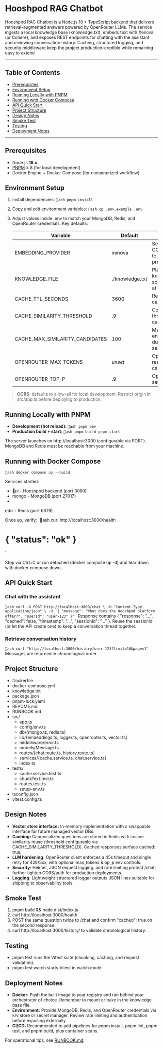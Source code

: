 ﻿# Hooshpod RAG Chatbot

Hooshpod RAG Chatbot is a Node.js 18 + TypeScript backend that delivers retrieval-augmented answers powered by OpenRouter LLMs. The service ingests a local knowledge base (knowledge.txt), embeds text with Xenova (or Cohere), and exposes REST endpoints for chatting with the assistant and reviewing conversation history. Caching, structured logging, and security middleware keep the project production-credible while remaining easy to extend.

---

## Table of Contents
- [Prerequisites](#prerequisites)
- [Environment Setup](#environment-setup)
- [Running Locally with PNPM](#running-locally-with-pnpm)
- [Running with Docker Compose](#running-with-docker-compose)
- [API Quick Start](#api-quick-start)
- [Project Structure](#project-structure)
- [Design Notes](#design-notes)
- [Smoke Test](#smoke-test)
- [Testing](#testing)
- [Deployment Notes](#deployment-notes)

---

## Prerequisites
- Node.js **18.x**
- [PNPM](https://pnpm.io/) ≥ 8 (for local development)
- Docker Engine + Docker Compose (for containerized workflow)

## Environment Setup
1. Install dependencies:
   `ash
   pnpm install
   `
2. Copy and edit environment variables:
   `ash
   cp .env.example .env
   `
3. Adjust values inside .env to match your MongoDB, Redis, and OpenRouter credentials. Key defaults:

   | Variable | Default | Notes |
   | --- | --- | --- |
   | EMBEDDING_PROVIDER | xenova | Set to cohere + COHERE_API_KEY to switch providers. |
   | KNOWLEDGE_FILE | ./knowledge.txt | Plain-text knowledge source chunked at startup. |
   | CACHE_TTL_SECONDS | 3600 | Redis TTL for cached answers. |
   | CACHE_SIMILARITY_THRESHOLD |  .9 | Cosine similarity threshold for cache reuse. |
   | CACHE_MAX_SIMILARITY_CANDIDATES | 100 | Max cached entries inspected during similarity search. |
   | OPENROUTER_MAX_TOKENS | _unset_ | Optional response token cap. |
   | OPENROUTER_TOP_P |  .9 | Optional nucleus sampling tweak. |

> **CORS:** defaults to allow-all for local development. Restrict origin in src/app.ts before deploying to production.

## Running Locally with PNPM
- **Development (hot reload):**
  `ash
  pnpm dev
  `
- **Production build + start:**
  `ash
  pnpm build
  pnpm start
  `

The server launches on http://localhost:3000 (configurable via PORT). MongoDB and Redis must be reachable from your machine.

## Running with Docker Compose
`ash
docker compose up --build
`

Services started:
- pi - Hooshpod backend (port 3000)
- mongo - MongoDB (port 27017)
- edis - Redis (port 6379)

Once up, verify:
`ash
curl http://localhost:3000/health
# { "status": "ok" }
`

Stop via Ctrl+C or run detached (docker compose up -d) and tear down with docker compose down.

## API Quick Start
### Chat with the assistant
`ash
curl -X POST http://localhost:3000/chat \
  -H "Content-Type: application/json" \
  -d '{
    "message": "What does the Hooshpod platform offer?",
    "userId": "user-123"
  }'
`
Response contains { "response": "...", "cached": false, "timestamp": "...", "sessionId": "..." }. Reuse the sessionId (or let the API create one) to keep a conversation thread together.

### Retrieve conversation history
`ash
curl "http://localhost:3000/history/user-123?limit=10&page=1"
`
Messages are returned in chronological order.

## Project Structure
- Dockerfile
- docker-compose.yml
- knowledge.txt
- package.json
- pnpm-lock.yaml
- README.md
- RUNBOOK.md
- src/
  - app.ts
  - config/env.ts
  - db/{mongo.ts, redis.ts}
  - lib/{embeddings.ts, logger.ts, openrouter.ts, vector.ts}
  - middleware/error.ts
  - models/Message.ts
  - routes/{chat.route.ts, history.route.ts}
  - services/{cache.service.ts, chat.service.ts}
  - index.ts
- tests/
  - cache.service.test.ts
  - chunkText.test.ts
  - routes.test.ts
  - setup-env.ts
- tsconfig.json
- vitest.config.ts

## Design Notes
- **Vector store interface:** In-memory implementation with a swappable interface for future managed vector DBs.
- **Caching:** Canonicalized questions are stored in Redis with cosine similarity reuse (threshold configurable via CACHE_SIMILARITY_THRESHOLD). Cached responses surface cached: true.
- **LLM hardening:** OpenRouter client enforces a 45s timeout and single retry for 429/5xx, with optional max_tokens & 	op_p env controls.
- **Security:** Helmet, JSON request logging, and rate limiting protect /chat; further tighten CORS/auth for production deployments.
- **Logging:** Lightweight structured logger outputs JSON lines suitable for shipping to observability tools.

## Smoke Test
1. pnpm build && node dist/index.js
2. curl http://localhost:3000/health
3. POST the same question twice to /chat and confirm "cached": true on the second response.
4. curl http://localhost:3000/history/<userId> to validate chronological history.

## Testing
- pnpm test runs the Vitest suite (chunking, caching, and request validation).
- pnpm test:watch starts Vitest in watch mode.

## Deployment Notes
- **Docker:** Push the built image to your registry and run behind your orchestrator of choice. Remember to mount or bake in the knowledge base file.
- **Environment:** Provide MongoDB, Redis, and OpenRouter credentials via k/v store or secret manager. Review rate limiting and authentication before exposing externally.
- **CI/CD:** Recommended to add pipelines for pnpm install, pnpm lint, pnpm test, and pnpm build, plus container scans.

For operational tips, see [RUNBOOK.md](RUNBOOK.md).
